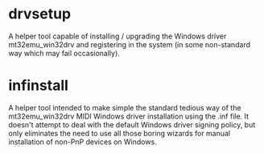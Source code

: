 drvsetup
========
A helper tool capable of installing / upgrading the Windows driver mt32emu_win32drv and registering
in the system (in some non-standard way which may fail occasionally).

infinstall
==========
A helper tool intended to make simple the standard tedious way of the mt32emu_win32drv MIDI Windows
driver installation using the .inf file. It doesn't attempt to deal with the default Windows driver
signing policy, but only eliminates the need to use all those boring wizards for manual
installation of non-PnP devices on Windows.
